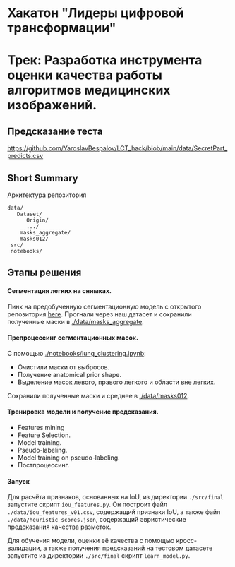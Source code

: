 # Хакатон "Лидеры цифровой трансформации"
# Трек: Разработка инструмента оценки качества работы алгоритмов медицинских изображений.

## Предсказание теста

https://github.com/YaroslavBespalov/LCT_hack/blob/main/data/SecretPart_predicts.csv


## Short Summary

Архитектура репозитория

```
data/
   Dataset/
      Origin/
      .../
    masks_aggregate/
    masks012/
 src/
 notebooks/
```


## Этапы решения

#### Сегментация легких на снимках.

Линк на предобученную сегментационную модель с открытого репозитория [here](https://github.com/IlliaOvcharenko/lung-segmentation). Прогнали через наш датасет и сохранили полученные маски в [./data/masks_aggregate](https://github.com/YaroslavBespalov/LCT_hack/tree/main/data/masks_aggregate).

#### Препроцессинг сегментационных масок.

С помощью [./notebooks/lung_clustering.ipynb](https://github.com/YaroslavBespalov/LCT_hack/blob/main/notebooks/lung_clustering.ipynb):

  - Очистили маски от выбросов.
  - Получение anatomical prior shape.
  - Выделение масок левого, правого легкого и области вне легких.

Сохранили полученные маски и среднее в [./data/masks012](https://github.com/YaroslavBespalov/LCT_hack/tree/main/data/masks012).

#### Тренировка модели и получение предсказания.

  - Features mining
  - Feature Selection.
  - Model training.
  - Pseudo-labeling.
  - Model training on pseudo-labeling.
  - Постпроцессинг.

#### Запуск

Для расчёта признаков, основанных на IoU, из директории `./src/final` запустите скрипт `iou_features.py`. Он построит файл `./data/iou_features_v01.csv`, содержащий признаки IoU, а также файл `./data/heuristic_scores.json`, содержащий эвристические предсказания качества разметок.

Для обучения модели, оценки её качества с помощью кросс-валидации, а также получения предсказаний на тестовом датасете запустите из директории `./src/final` скрипт `learn_model.py`.
